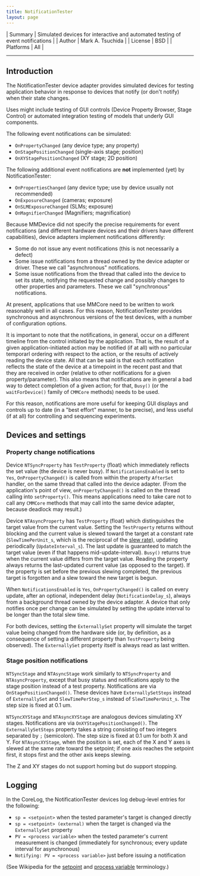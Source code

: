 ```yaml
---
title: NotificationTester
layout: page
---
```


| Summary | Simulated devices for interactive and automated testing of event notifications |
| Author  | Mark A. Tsuchida |
| License | BSD |
| Platforms | All |

---

## Introduction

The NotificationTester device adapter provides simulated devices for testing
application behavior in response to devices that notify (or don't notify) when
their state changes.

Uses might include testing of GUI controls (Device Property Browser, Stage
Control) or automated integration testing of models that underly GUI
components.

The following event notifications can be simulated:

- `OnPropertyChanged` (any device type; any property)
- `OnStagePositionChanged` (single-axis stage; position)
- `OnXYStagePositionChanged` (XY stage; 2D position)

The following additional event notifications are **not** implemented (yet) by
NotificationTester:

- `OnPropertiesChanged` (any device type; use by device usually not recommended)
- `OnExposureChanged` (cameras; exposure)
- `OnSLMExposureChanged` (SLMs; exposure)
- `OnMagnifierChanged` (Magnifiers; magnification)

Because MMDevice did not specify the precise requirements for event
notifications (and different hardware devices and their drivers have different
capabilities), device adapters implement notifications differently:

- Some do not issue any event notifications (this is not necessarily a defect)
- Some issue notifications from a thread owned by the device adapter or driver.
  These we call "asynchronous" notifications.
- Some issue notifications from the thread that called into the device to set
  its state, notifying the requested change and possibly changes to other
  properties and parameters. These we call "synchronous" notifications.

At present, applications that use MMCore need to be written to work reasonably
well in all cases. For this reason, NotificationTester provides synchronous and
asynchronous versions of the test devices, with a number of configuration
options.

It is important to note that the notifications, in general, occur on a
different timeline from the control initiated by the application. That is, the
result of a given application-initiated action may be notified (if at all) with
no particular temporarl ordering with respect to the action, or the results of
actively reading the device state. All that can be said is that each
notification reflects the state of the device at a timepoint in the recent past
and that they are received in order (relative to other notifications for a
given property/parameter). This also means that notifications are in general a
bad way to detect completion of a given action; for that, `Busy()` (or the
`waitForDevice()` family of `CMMCore` methods) needs to be used.

For this reason, notifications are more useful for keeping GUI displays and
controls up to date (in a "best effort" manner, to be precise), and less useful
(if at all) for controlling and sequencing experiments.

## Devices and settings

### Property change notifications

Device `NTSyncProperty` has `TestProperty` (float) which immediately reflects
the set value (the device is never busy). If `NotificationsEnabled` is set to
`Yes`, `OnPropertyChanged()` is called from within the property `AfterSet`
handler, on the same thread that called into the device adapter. (From the
application's point of view, `onPropertyChanged()` is called on the thread
calling into `setProperty()`. This means applications need to take care not to
call any `CMMCore` methods that may call into the same device adapter, because
deadlock may result.)

Device `NTAsyncProperty` has `TestProperty` (float) which distinguishes the
target value from the current value. Setting the `TestProperty` returns without
blocking and the current value is slewed toward the target at a constant rate
(`SlewTimePerUnit_s`, which is the reciprocal of the [slew
rate](https://en.wikipedia.org/wiki/Slew_rate)), updating periodically
(`UpdateInterval_s`). The last update is guaranteed to match the target value
(even if that happens mid-update-interval). `Busy()` returns true when the
current value differs from the target value. Reading the property always
returns the last-updated current value (as opposed to the target). If the
property is set before the previous slewing completed, the previous target is
forgotten and a slew toward the new target is begun.

When `NotificationsEnabled` is `Yes`, `OnPropertyChanged()` is called on every
update, after an optional, independent delay (`NotificationDelay_s`), always
from a background thread owned by the device adapter. A device that only
notifies once per change can be simulated by setting the update interval to be
longer than the total slew time.

For both devices, setting the `ExternallySet` property will simulate the target
value being changed from the hardware side (or, by definition, as a consequence
of setting a different property than `TestProperty` being observed). The
`ExternallySet` property itself is always read as last written.

### Stage position notifications

`NTSyncStage` and `NTAsyncStage` work similarly to `NTSyncProperty` and
`NTAsyncProperty`, except that busy status and notifications apply to the stage
position instead of a test property. Notifications are via
`OnStagePositionChanged()`. These devices have `ExternallySetSteps` instead of
`ExternallySet` and `SlewTimePerStep_s` instead of `SlewTimePerUnit_s`. The
step size is fixed at 0.1 um.

`NTSyncXYStage` and `NTAsyncXYStage` are analogous devices simulating XY
stages. Notifications are via `OnXYStagePositionChanged()`. The
`ExternallySetSteps` property takes a string consisting of two integers
separated by `;` (semicolon). The step size is fixed at 0.1 um for both X and
Y. For `NTAsyncXYStage`, when the position is set, each of the X and Y axes is
slewed at the same rate toward the setpoint; if one axis reaches the setpoint
first, it stops first and the other axis keeps slewing.

The Z and XY stages do not support homing but do support stopping.

## Logging

In the CoreLog, the NotificationTester devices log debug-level entries for the
following:

- `sp = <setpoint>` when the tested parameter's target is changed directly
- `sp = <setpoint> (external)` when the target is changed via the
  `ExternallySet` property
- `PV = <process variable>` when the tested parameter's current measurement is
  changed (immediately for synchronous; every update interval for asynchronous)
- `Notifying: PV = <process variable>` just before issuing a notification

(See Wikipedia for the [setpoint][setpoint] and [process variable][process
variable] terminology.)

[setpoint]: https://en.wikipedia.org/wiki/Setpoint_(control_system)
[process variable]: https://en.wikipedia.org/wiki/Process_variable
